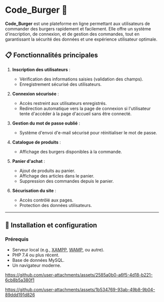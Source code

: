 # Code_Burger 🍔

**Code_Burger** est une plateforme en ligne permettant aux utilisateurs de commander des burgers rapidement et facilement. Elle offre un système d'inscription, de connexion, et de gestion des commandes, tout en garantissant la sécurité des données et une expérience utilisateur optimale.

## 📋 Fonctionnalités principales

1. **Inscription des utilisateurs** :
   - Vérification des informations saisies (validation des champs).
   - Enregistrement sécurisé des utilisateurs.

2. **Connexion sécurisée** :
   - Accès restreint aux utilisateurs enregistrés.
   - Redirection automatique vers la page de connexion si l'utilisateur tente d'accéder à la page d'accueil sans être connecté.

3. **Gestion du mot de passe oublié** :
   - Système d'envoi d'e-mail sécurisé pour réinitialiser le mot de passe.

4. **Catalogue de produits** :
   - Affichage des burgers disponibles à la commande.

5. **Panier d'achat** :
   - Ajout de produits au panier.
   - Affichage des articles dans le panier.
   - Suppression des commandes depuis le panier.

6. **Sécurisation du site** :
   - Accès contrôlé aux pages.
   - Protection des données utilisateurs.

---

## 🚀 Installation et configuration

### Prérequis
- Serveur local (e.g., [XAMPP](https://www.apachefriends.org/), [WAMP](https://www.wampserver.com/), ou autre).
- PHP 7.4 ou plus récent.
- Base de données MySQL.
- Un navigateur moderne.



https://github.com/user-attachments/assets/2585a0b0-a6f5-4d18-b221-6cb8b5a380f1




https://github.com/user-attachments/assets/1b534769-93ab-49b8-9b04-89ddd191d826





  
